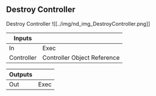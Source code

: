## Destroy Controller
Destroy Controller
![[../img/nd_img_DestroyController.png]]

|Inputs||
|--|--|
| In | Exec |
| Controller | Controller Object Reference |

|Outputs||
|--|--|
| Out | Exec |
